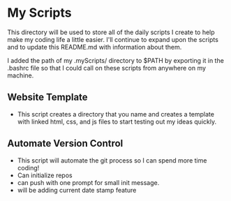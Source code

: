# My Scripts

This directory will be used to store all of the daily scripts I create to help 
make my coding life a little easier. I'll continue to expand upon the scripts 
and to update this README.md with information about them.

I added the path of my .myScripts/ directory to $PATH by exporting it in the .bashrc
file so that I could call on these scripts from anywhere on my machine. 

## Website Template 

* This script creates a directory that you name and creates a template with linked
html, css, and js files to start testing out my ideas quickly.

## Automate Version Control 

* This script will automate the git process so I can spend more time coding!
* Can initialize repos
* can push with one prompt for small init message. 
* will be adding current date stamp feature

